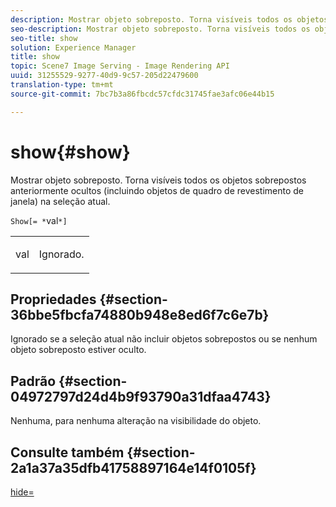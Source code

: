 ```yaml
---
description: Mostrar objeto sobreposto. Torna visíveis todos os objetos sobrepostos anteriormente ocultos (incluindo objetos de quadro de revestimento de janela) na seleção atual.
seo-description: Mostrar objeto sobreposto. Torna visíveis todos os objetos sobrepostos anteriormente ocultos (incluindo objetos de quadro de revestimento de janela) na seleção atual.
seo-title: show
solution: Experience Manager
title: show
topic: Scene7 Image Serving - Image Rendering API
uuid: 31255529-9277-40d9-9c57-205d22479600
translation-type: tm+mt
source-git-commit: 7bc7b3a86fbcdc57cfdc31745fae3afc06e44b15

---
```



# show{#show}

Mostrar objeto sobreposto. Torna visíveis todos os objetos sobrepostos anteriormente ocultos (incluindo objetos de quadro de revestimento de janela) na seleção atual.

`Show[= *`val`*]`

<table id="simpletable_88D25B9C8E0A47EF90C8ABEBDE777183"> 
 <tr class="strow"> 
  <td class="stentry"> <p><span class="varname"> val</span> </p> </td> 
  <td class="stentry"> <p>Ignorado. </p></td> 
 </tr> 
</table>

## Propriedades {#section-36bbe5fbcfa74880b948e8ed6f7c6e7b}

Ignorado se a seleção atual não incluir objetos sobrepostos ou se nenhum objeto sobreposto estiver oculto.

## Padrão {#section-04972797d24d4b9f93790a31dfaa4743}

Nenhuma, para nenhuma alteração na visibilidade do objeto.

## Consulte também {#section-2a1a37a35dfb41758897164e14f0105f}

[hide=](../../../../../ir-api/http-protocol/image-rendering-api-ref/c-ir-http-protocol-ref/c-ir-http-protocol-command-reference/r-ir-hide.md#reference-681b9782f90a45b18ed50292ab2c096c)
